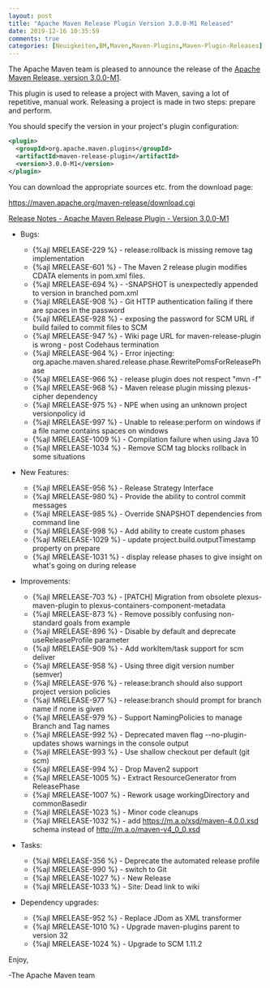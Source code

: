 ```yaml
---
layout: post
title: "Apache Maven Release Plugin Version 3.0.0-M1 Released"
date: 2019-12-16 10:35:59
comments: true
categories: [Neuigkeiten,BM,Maven,Maven-Plugins,Maven-Plugin-Releases]
---
```

The Apache Maven team is pleased to announce the release of the 
[Apache Maven Release, version 3.0.0-M1](http://maven.apache.org/maven-release/).

This plugin is used to release a project with Maven, saving a lot of
repetitive, manual work. Releasing a project is made in two steps: prepare and
perform.

You should specify the version in your project's plugin configuration:

``` xml
<plugin>
  <groupId>org.apache.maven.plugins</groupId>
  <artifactId>maven-release-plugin</artifactId>
  <version>3.0.0-M1</version>
</plugin>
```

You can download the appropriate sources etc. from the download page:

https://maven.apache.org/maven-release/download.cgi

<!-- more -->

[Release Notes - Apache Maven Release Plugin - Version 3.0.0-M1](https://issues.apache.org/jira/secure/ReleaseNote.jspa?projectId=12317824&version=12331214)

* Bugs:

  * {%ajl MRELEASE-229 %} - release:rollback is missing remove tag implementation
  * {%ajl MRELEASE-601 %} - The Maven 2 release plugin modifies CDATA elements in pom.xml files.
  * {%ajl MRELEASE-694 %} - -SNAPSHOT is unexpectedly appended to version in branched pom.xml
  * {%ajl MRELEASE-908 %} - Git HTTP authentication failing if there are spaces in the password
  * {%ajl MRELEASE-928 %} - exposing the password for SCM URL if build failed to commit files to SCM
  * {%ajl MRELEASE-947 %} - Wiki page URL for maven-release-plugin is wrong - post Codehaus termination
  * {%ajl MRELEASE-964 %} - Error injecting: org.apache.maven.shared.release.phase.RewritePomsForReleasePhase
  * {%ajl MRELEASE-966 %} - release plugin does not respect "mvn -f"
  * {%ajl MRELEASE-968 %} - Maven release plugin missing plexus-cipher dependency
  * {%ajl MRELEASE-975 %} - NPE when using an unknown project versionpolicy id
  * {%ajl MRELEASE-997 %} - Unable to release:perform on windows if a file name contains spaces on windows
  * {%ajl MRELEASE-1009 %} - Compilation failure when using Java 10
  * {%ajl MRELEASE-1034 %} - Remove SCM tag blocks rollback in some situations

* New Features:

  * {%ajl MRELEASE-956 %} - Release Strategy Interface
  * {%ajl MRELEASE-980 %} - Provide the ability to control commit messages
  * {%ajl MRELEASE-985 %} - Override SNAPSHOT dependencies from command line
  * {%ajl MRELEASE-998 %} - Add ability to create custom phases
  * {%ajl MRELEASE-1029 %} - update project.build.outputTimestamp property on prepare
  * {%ajl MRELEASE-1031 %} - display release phases to give insight on what's going on during release

* Improvements:

  * {%ajl MRELEASE-703 %} - [PATCH] Migration from obsolete plexus-maven-plugin to plexus-containers-component-metadata
  * {%ajl MRELEASE-873 %} - Remove possibly confusing non-standard goals from example
  * {%ajl MRELEASE-896 %} - Disable by default and deprecate useReleaseProfile parameter
  * {%ajl MRELEASE-909 %} - Add workItem/task support for scm deliver
  * {%ajl MRELEASE-958 %} - Using three digit version number (semver)
  * {%ajl MRELEASE-976 %} - release:branch should also support project version policies
  * {%ajl MRELEASE-977 %} - release:branch should prompt for branch name if none is given
  * {%ajl MRELEASE-979 %} - Support NamingPolicies to manage Branch and Tag names
  * {%ajl MRELEASE-992 %} - Deprecated maven flag --no-plugin-updates shows warnings in the console output
  * {%ajl MRELEASE-993 %} - Use shallow checkout per default (git scm)
  * {%ajl MRELEASE-994 %} - Drop Maven2 support
  * {%ajl MRELEASE-1005 %} - Extract ResourceGenerator from ReleasePhase
  * {%ajl MRELEASE-1007 %} - Rework usage workingDirectory and commonBasedir
  * {%ajl MRELEASE-1023 %} - Minor code cleanups
  * {%ajl MRELEASE-1032 %} - add https://m.a.o/xsd/maven-4.0.0.xsd schema instead of http://m.a.o/maven-v4_0_0.xsd

* Tasks:

  * {%ajl MRELEASE-356 %} - Deprecate the automated release profile
  * {%ajl MRELEASE-990 %} - switch to Git
  * {%ajl MRELEASE-1027 %} - New Release
  * {%ajl MRELEASE-1033 %} - Site: Dead link to wiki

* Dependency upgrades:

  * {%ajl MRELEASE-952 %} - Replace JDom as XML transformer
  * {%ajl MRELEASE-1010 %} - Upgrade maven-plugins parent to version 32
  * {%ajl MRELEASE-1024 %} - Upgrade to SCM 1.11.2
 
Enjoy,
 
-The Apache Maven team
